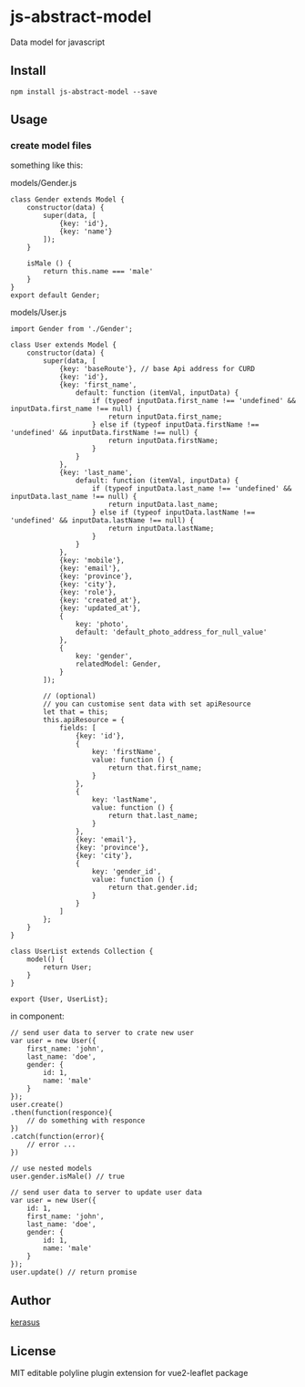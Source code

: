 # js-abstract-model

Data model for javascript

## Install

    npm install js-abstract-model --save

## Usage

### create model files

something like this:

models/Gender.js
    
    class Gender extends Model {
        constructor(data) {
            super(data, [
                {key: 'id'},
                {key: 'name'}
            ]);
        }
        
        isMale () {
            return this.name === 'male'
        }
    }
    export default Gender;
    
models/User.js

    import Gender from './Gender';
    
    class User extends Model {
        constructor(data) {
            super(data, [
                {key: 'baseRoute'}, // base Api address for CURD
                {key: 'id'},
                {key: 'first_name',
                    default: function (itemVal, inputData) {
                        if (typeof inputData.first_name !== 'undefined' && inputData.first_name !== null) {
                            return inputData.first_name;
                        } else if (typeof inputData.firstName !== 'undefined' && inputData.firstName !== null) {
                            return inputData.firstName;
                        }
                    }
                },
                {key: 'last_name',
                    default: function (itemVal, inputData) {
                        if (typeof inputData.last_name !== 'undefined' && inputData.last_name !== null) {
                            return inputData.last_name;
                        } else if (typeof inputData.lastName !== 'undefined' && inputData.lastName !== null) {
                            return inputData.lastName;
                        }
                    }
                },
                {key: 'mobile'},
                {key: 'email'},
                {key: 'province'},
                {key: 'city'},
                {key: 'role'},
                {key: 'created_at'},
                {key: 'updated_at'},
                {
                    key: 'photo',
                    default: 'default_photo_address_for_null_value'
                },
                {
                    key: 'gender',
                    relatedModel: Gender,
                }
            ]);
    
            // (optional)
            // you can customise sent data with set apiResource
            let that = this;
            this.apiResource = {
                fields: [
                    {key: 'id'},
                    {
                        key: 'firstName',
                        value: function () {
                            return that.first_name;
                        }
                    },
                    {
                        key: 'lastName',
                        value: function () {
                            return that.last_name;
                        }
                    },
                    {key: 'email'},
                    {key: 'province'},
                    {key: 'city'},
                    {
                        key: 'gender_id',
                        value: function () {
                            return that.gender.id;
                        }
                    }
                ]
            };
        }
    }
    
    class UserList extends Collection {
        model() {
            return User;
        }
    }
    
    export {User, UserList};

in component: 


    // send user data to server to crate new user
    var user = new User({
        first_name: 'john',
        last_name: 'doe',
        gender: {
            id: 1,
            name: 'male'
        }
    });
    user.create()
    .then(function(responce){
        // do something with responce
    })
    .catch(function(error){
        // error ...
    })
   
    // use nested models
    user.gender.isMale() // true
    
    // send user data to server to update user data
    var user = new User({
        id: 1,
        first_name: 'john',
        last_name: 'doe',
        gender: {
            id: 1,
            name: 'male'
        }
    });
    user.update() // return promise


## Author

[kerasus](https://github.com/kerasus/)


## License

MIT
editable polyline plugin extension for vue2-leaflet package
